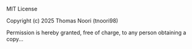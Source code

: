 MIT License

Copyright (c) 2025 Thomas Noori (tnoori98)

Permission is hereby granted, free of charge, to any person obtaining a copy...